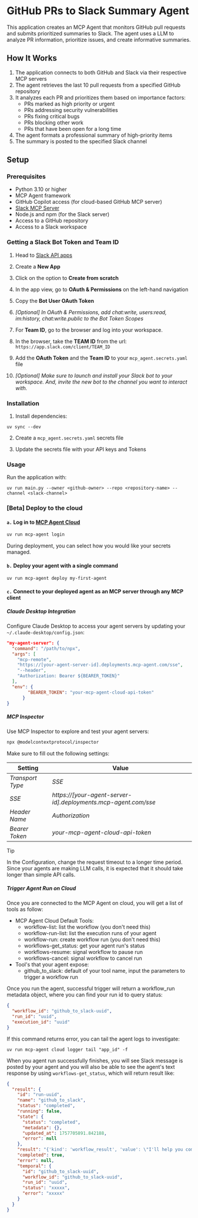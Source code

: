 # GitHub PRs to Slack Summary Agent

This application creates an MCP Agent that monitors GitHub pull requests and submits prioritized summaries to Slack. The agent uses a LLM to analyze PR information, prioritize issues, and create informative summaries.

## How It Works

1. The application connects to both GitHub and Slack via their respective MCP servers
2. The agent retrieves the last 10 pull requests from a specified GitHub repository
3. It analyzes each PR and prioritizes them based on importance factors:
   - PRs marked as high priority or urgent
   - PRs addressing security vulnerabilities
   - PRs fixing critical bugs
   - PRs blocking other work
   - PRs that have been open for a long time
4. The agent formats a professional summary of high-priority items
5. The summary is posted to the specified Slack channel

## Setup

### Prerequisites

- Python 3.10 or higher
- MCP Agent framework
- GitHub Copilot access (for cloud-based GitHub MCP server)
- [Slack MCP Server](https://github.com/korotovsky/slack-mcp-server/tree/master)
- Node.js and npm (for the Slack server)
- Access to a GitHub repository
- Access to a Slack workspace

### Getting a Slack Bot Token and Team ID

1. Head to [Slack API apps](https://api.slack.com/apps)

2. Create a **New App**

3. Click on the option to **Create from scratch**

4. In the app view, go to **OAuth & Permissions** on the left-hand navigation

5. Copy the **Bot User OAuth Token**
6. _[Optional] In OAuth & Permissions, add chat:write, users:read, im:history, chat:write.public to the Bot Token Scopes_

7. For **Team ID**, go to the browser and log into your workspace.
8. In the browser, take the **TEAM ID** from the url: `https://app.slack.com/client/TEAM_ID`

9. Add the **OAuth Token** and the **Team ID** to your `mcp_agent.secrets.yaml` file

10. _[Optional] Make sure to launch and install your Slack bot to your workspace. And, invite the new bot to the channel you want to interact with._

### Installation

1. Install dependencies:

```
uv sync --dev
```

2. Create a `mcp_agent.secrets.yaml` secrets file

3. Update the secrets file with your API keys and Tokens

### Usage

Run the application with:

```
uv run main.py --owner <github-owner> --repo <repository-name> --channel <slack-channel>
```

### [Beta] Deploy to the cloud

#### `a.` Log in to [MCP Agent Cloud](https://docs.mcp-agent.com/cloud/overview)

```bash
uv run mcp-agent login
```

During deployment, you can select how you would like your secrets managed.

#### `b.` Deploy your agent with a single command

```bash
uv run mcp-agent deploy my-first-agent
```

#### `c.` Connect to your deployed agent as an MCP server through any MCP client

##### Claude Desktop Integration

Configure Claude Desktop to access your agent servers by updating your `~/.claude-desktop/config.json`:

```json
"my-agent-server": {
  "command": "/path/to/npx",
  "args": [
    "mcp-remote",
    "https://[your-agent-server-id].deployments.mcp-agent.com/sse",
    "--header",
    "Authorization: Bearer ${BEARER_TOKEN}"
  ],
  "env": {
        "BEARER_TOKEN": "your-mcp-agent-cloud-api-token"
      }
}
```

##### MCP Inspector

Use MCP Inspector to explore and test your agent servers:

```bash
npx @modelcontextprotocol/inspector 
```

Make sure to fill out the following settings:

| Setting | Value | 
|---|---|
| *Transport Type* | *SSE* |
| *SSE* | *https://[your-agent-server-id].deployments.mcp-agent.com/sse* |
| *Header Name* | *Authorization* | 
| *Bearer Token* | *your-mcp-agent-cloud-api-token* |

> [!TIP]
> In the Configuration, change the request timeout to a longer time period. Since your agents are making LLM calls, it is expected that it should take longer than simple API calls.


##### Trigger Agent Run on Cloud

Once you are connected to the MCP Agent on cloud, you will get a list of tools as follow:
- MCP Agent Cloud Default Tools:
  - workflow-list: list the workflow (you don't need this)
  - workflow-run-list: list the execution runs of your agent
  - workflow-run: create workflow run (you don't need this)
  - workflows-get_status: get your agent run's status
  - workflows-resume: signal workflow to pause run
  - workflows-cancel: signal workflow to cancel run
- Tool's that your agent expose:
  - github_to_slack: default of your tool name, input the parameters to trigger a workflow run


Once you run the agent, successful trigger will return a workflow_run metadata object, where you can find your run id to query status:
```json
{
  "workflow_id": "github_to_slack-uuid",
  "run_id": "uuid",
  "execution_id": "uuid"
}
```

If this command returns error, you can tail the agent logs to investigate:

```shell
uv run mcp-agent cloud logger tail "app_id" -f
```

When you agent run successfully finishes, you will see Slack message is posted by your agent and you will also be able to see the agent's text response by using `workflows-get_status`, which will return result like:

```json
{
  "result": {
    "id": "run-uuid",
    "name": "github_to_slack",
    "status": "completed",
    "running": false,
    "state": {
      "status": "completed",
      "metadata": {},
      "updated_at": 1757705891.842188,
      "error": null
    },
    "result": "{'kind': 'workflow_result', 'value': \"I'll help you complete this workflow. Let me start by retrieving the last 10 pull requests from the GitHub repository lastmile-.......",
    "completed": true,
    "error": null,
    "temporal": {
      "id": "github_to_slack-uuid",
      "workflow_id": "github_to_slack-uuid",
      "run_id": "uuid",
      "status": "xxxxx",
      "error": "xxxxx"
    }
  }
}
```

